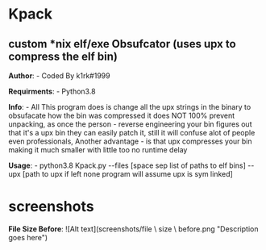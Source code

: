 # Kpack
## custom *nix elf/exe Obsufcator (uses upx to compress the elf bin)

**Author**: - Coded By k1rk#1999

**Requirments**: - Python3.8

**Info**: - All This program does is change all the upx strings in the binary to obsufacate how the bin was compressed it does NOT 100% prevent unpacking, as once the person - reverse engineering your bin figures out that it's a upx bin they can easily patch it, still it will confuse alot of people even professionals, Another advantage - is that upx compresses your bin making it much smaller with little too no runtime delay

**Usage**: - python3.8 Kpack.py --files [space sep list of paths to elf bins] --upx [path to upx if left none program will assume upx is sym linked]

# screenshots

**File Size Before**:
![Alt text](screenshots/file \ size \ before.png "Description goes here")




